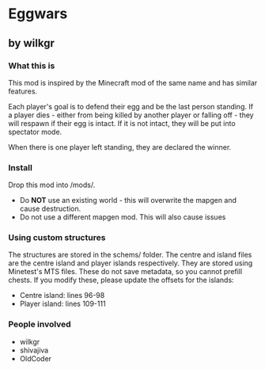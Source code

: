 # Eggwars
## by wilkgr


### What this is
This mod is inspired by the Minecraft mod of the same name and has similar features.

Each player's goal is to defend their egg and be the last person standing. If a player dies - either from being killed by another player or falling off - they will respawn if their egg is intact. If it is not intact, they will be put into spectator mode.

When there is one player left standing, they are declared the winner.

### Install
Drop this mod into /mods/.

* Do **NOT** use an existing world - this will overwrite the mapgen and cause destruction.
* Do not use a different mapgen mod. This will also cause issues

### Using custom structures
The structures are stored in the schems/ folder. The centre and island files are the centre island and player islands respectively. They are stored using Minetest's MTS files. These do not save metadata, so you cannot prefill chests. If you modify these, please update the offsets for the islands:
* Centre island: lines 96-98
* Player island: lines 109-111

### People involved
* wilkgr
* shivajiva
* OldCoder